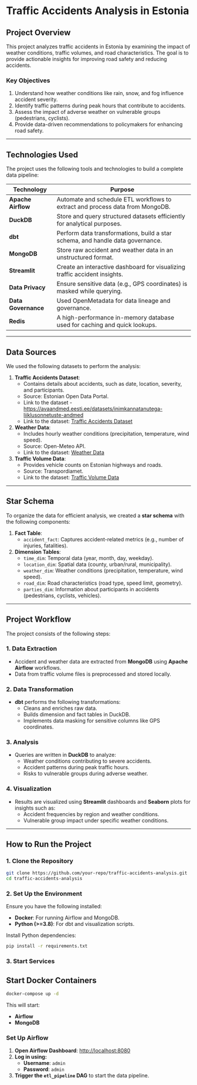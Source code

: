 # **Traffic Accidents Analysis in Estonia**

## **Project Overview**

This project analyzes traffic accidents in Estonia by examining the impact of weather conditions, traffic volumes, and road characteristics. The goal is to provide actionable insights for improving road safety and reducing accidents.

### **Key Objectives**

1. Understand how weather conditions like rain, snow, and fog influence accident severity.
2. Identify traffic patterns during peak hours that contribute to accidents.
3. Assess the impact of adverse weather on vulnerable groups (pedestrians, cyclists).
4. Provide data-driven recommendations to policymakers for enhancing road safety.

---

## **Technologies Used**

The project uses the following tools and technologies to build a complete data pipeline:

| **Technology**      | **Purpose**                                                                    |
| ------------------- | ------------------------------------------------------------------------------ |
| **Apache Airflow**  | Automate and schedule ETL workflows to extract and process data from MongoDB.  |
| **DuckDB**          | Store and query structured datasets efficiently for analytical purposes.       |
| **dbt**             | Perform data transformations, build a star schema, and handle data governance. |
| **MongoDB**         | Store raw accident and weather data in an unstructured format.                 |
| **Streamlit**       | Create an interactive dashboard for visualizing traffic accident insights.     |
| **Data Privacy**    | Ensure sensitive data (e.g., GPS coordinates) is masked while querying.        |
| **Data Governance** | Used OpenMetadata for data lineage and governance.                             |
| **Redis**           | A high-performance in-memory database used for caching and quick lookups.      |

---

## **Data Sources**

We used the following datasets to perform the analysis:

1. **Traffic Accidents Dataset**:
   - Contains details about accidents, such as date, location, severity, and participants.
   - Source: Estonian Open Data Portal.
   - Link to the dataset - https://avaandmed.eesti.ee/datasets/inimkannatanutega-liiklusonnetuste-andmed
   - Link to the dataset: [Traffic Accidents Dataset](https://avaandmed.eesti.ee/datasets/inimkannatanutega-liiklusonnetuste-andmed)
2. **Weather Data**:
   - Includes hourly weather conditions (precipitation, temperature, wind speed).
   - Source: Open-Meteo API.
   - Link to the dataset: [Weather Data](https://www.ilmateenistus.ee/kliima/ajaloolised-ilmaandmed/)
3. **Traffic Volume Data**:
   - Provides vehicle counts on Estonian highways and roads.
   - Source: Transpordiamet.
   - Link to the dataset: [Traffic Volume Data](https://www.transpordiamet.ee/liiklussageduse-statistika)

---

## **Star Schema**

To organize the data for efficient analysis, we created a **star schema** with the following components:

1. **Fact Table**:
   - `accident_fact`: Captures accident-related metrics (e.g., number of injuries, fatalities).
2. **Dimension Tables**:
   - `time_dim`: Temporal data (year, month, day, weekday).
   - `location_dim`: Spatial data (county, urban/rural, municipality).
   - `weather_dim`: Weather conditions (precipitation, temperature, wind speed).
   - `road_dim`: Road characteristics (road type, speed limit, geometry).
   - `parties_dim`: Information about participants in accidents (pedestrians, cyclists, vehicles).

---

## **Project Workflow**

The project consists of the following steps:

### 1. **Data Extraction**

- Accident and weather data are extracted from **MongoDB** using **Apache Airflow** workflows.
- Data from traffic volume files is preprocessed and stored locally.

### 2. **Data Transformation**

- **dbt** performs the following transformations:
  - Cleans and enriches raw data.
  - Builds dimension and fact tables in DuckDB.
  - Implements data masking for sensitive columns like GPS coordinates.

### 3. **Analysis**

- Queries are written in **DuckDB** to analyze:
  - Weather conditions contributing to severe accidents.
  - Accident patterns during peak traffic hours.
  - Risks to vulnerable groups during adverse weather.

### 4. **Visualization**

- Results are visualized using **Streamlit** dashboards and **Seaborn** plots for insights such as:
  - Accident frequencies by region and weather conditions.
  - Vulnerable group impact under specific weather conditions.

---

## **How to Run the Project**

### **1. Clone the Repository**

```bash
git clone https://github.com/your-repo/traffic-accidents-analysis.git
cd traffic-accidents-analysis
```

### **2. Set Up the Environment**

Ensure you have the following installed:

- **Docker**: For running Airflow and MongoDB.
- **Python (>=3.8)**: For dbt and visualization scripts.

Install Python dependencies:

```bash
pip install -r requirements.txt
```

### **3. Start Services**

## Start Docker Containers

```bash
docker-compose up -d
```

This will start:

- **Airflow**
- **MongoDB**

### Set Up Airflow

1. **Open Airflow Dashboard**: [http://localhost:8080](http://localhost:8080)
2. **Log in using:**
   - **Username**: `admin`
   - **Password**: `admin`
3. **Trigger the `etl_pipeline` DAG** to start the data pipeline.
